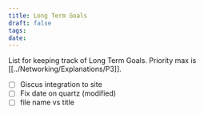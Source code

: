 ```yaml
---
title: Long Term Goals
draft: false
tags: 
date:
---
```

List for keeping track of Long Term Goals. Priority max is [[../Networking/Explanations/P3]].

- [ ] Giscus integration to site
- [ ] Fix date on quartz (modified)
- [ ] file name vs title